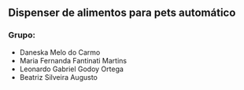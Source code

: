 ## Dispenser de alimentos para pets automático

### Grupo:
- Daneska Melo do Carmo
- Maria Fernanda Fantinati Martins
- Leonardo Gabriel Godoy Ortega
- Beatriz Silveira Augusto